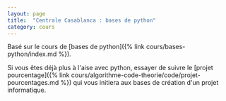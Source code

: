 ```yaml
---
layout: page
title:  "Centrale Casablanca : bases de python"
category: cours
---
```


Basé sur le cours de [bases de python]({% link cours/bases-python/index.md %}).

Si vous êtes déjà plus à l'aise avec python, essayer de suivre le [projet pourcentage]({% link cours/algorithme-code-theorie/code/projet-pourcentages.md %}) qui vous initiera aux bases de création d'un projet informatique.
